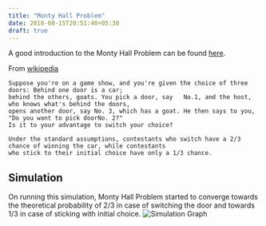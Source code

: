 ```yaml
---
title: "Monty Hall Problem"
date: 2018-08-15T20:51:40+05:30
draft: true
---
```


A good introduction to the Monty Hall Problem can be found [here](https://youtu.be/ugbWqWCcxrg).

From [wikipedia](https://en.wikipedia.org/wiki/Monty_Hall_problem)
```text
Suppose you're on a game show, and you're given the choice of three doors: Behind one door is a car;
behind the others, goats. You pick a door, say   No.1, and the host, who knows what's behind the doors,
opens another door, say No. 3, which has a goat. He then says to you, "Do you want to pick doorNo. 2?"
Is it to your advantage to switch your choice?

Under the standard assumptions, contestants who switch have a 2/3 chance of winning the car, while contestants
who stick to their initial choice have only a 1/3 chance.
 ```
## Simulation
On running this simulation, Monty Hall Problem started to converge towards the theoretical probability of 2/3 in case of switching the door and towards 1/3 in case of sticking with initial choice.
![Simulation Graph](/img/anim.gif)



